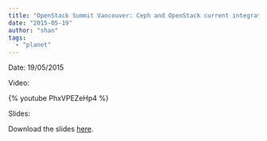 ```yaml
---
title: "OpenStack Summit Vancouver: Ceph and OpenStack current integration and roadmap"
date: "2015-05-19"
author: "shan"
tags: 
  - "planet"
---
```


Date: 19/05/2015

Video:

{% youtube PhxVPEZeHp4 %}

Slides:

Download the slides [here](http://www.sebastien-han.fr/down/OpenStack%20_%20Ceph%20-%20Liberty.pdf).
